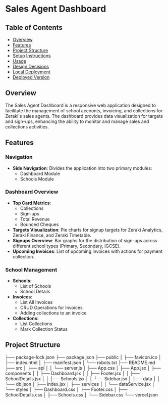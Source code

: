 # Sales Agent Dashboard

## Table of Contents

- [Overview](#overview)
- [Features](#features)
- [Project Structure](#project-structure)
- [Setup Instructions](#setup-instructions)
- [Usage](#usage)
- [Design Decisions](#design-decisions)
- [Local Deployment](#local-deployment)
- [Deployed Version](#https://zeraki-test-sales-dashboard.vercel.app/)

## Overview

The Sales Agent Dashboard is a responsive web application designed to facilitate the management of school accounts, invoicing, and collections for Zeraki's sales agents. The dashboard provides data visualization for targets and sign-ups, enhancing the ability to monitor and manage sales and collections activities.

## Features

### Navigation

- **Side Navigation**: Divides the application into two primary modules:
  - Dashboard Module
  - Schools Module

### Dashboard Overview

- **Top Card Metrics**:
  - Collections
  - Sign-ups
  - Total Revenue
  - Bounced Cheques
- **Targets Visualization**: Pie charts for signup targets for Zeraki Analytics, Zeraki Finance, and Zeraki Timetable.
- **Signups Overview**: Bar graphs for the distribution of sign-ups across different school types (Primary, Secondary, IGCSE).
- **Upcoming Invoices**: List of upcoming invoices with actions for payment collection.

### School Management

- **Schools**:
  - List of Schools
  - School Details
- **Invoices**:
  - List All Invoices
  - CRUD Operations for Invoices
  - Adding collections to an invoice
- **Collections**:
  - List Collections
  - Mark Collection Status

## Project Structure

├── package-lock.json
├── package.json
├── public
│ ├── favicon.ico
│ ├── index.html
│ ├── manifest.json
│ └── robots.txt
├── README.md
├── src
│ ├── api
│ │ └── server.js
│ ├── App.css
│ ├── App.jsx
│ ├── components
│ │ ├── Dashboard.jsx
│ │ ├── Footer.jsx
│ │ ├── SchoolDetails.jsx
│ │ ├── Schools.jsx
│ │ └── Sidebar.jsx
│ ├── data
│ │ └── db.json
│ ├── index.jsx
│ ├── services
│ │ └── dataService.jsx
│ └── styles
│ ├── Dashboard.css
│ ├── Footer.css
│ ├── SchoolDetails.css
│ ├── Schools.css
│ └── Sidebar.css
└── vercel.json

